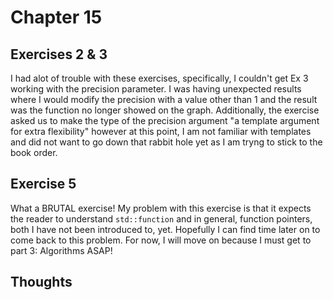 # Chapter 15

## Exercises 2 & 3

I had alot of trouble with these exercises, specifically, I couldn't get
Ex 3 working with the precision parameter.  I was having unexpected results
where I would modify the precision with a value other than 1 and the result
was the function no longer showed on the graph.  Additionally, the exercise asked
us to make the type of the precision argument "a template argument for extra
flexibility" however at this point, I am not familiar with templates and did not
want to go down that rabbit hole yet as I am tryng to stick to the book order.

## Exercise 5

What a BRUTAL exercise! My problem with this exercise is that it expects the reader
to understand `std::function` and in general, function pointers, both I have not been introduced to,
yet.  Hopefully I can find time later on to come back to this problem. For now, I will
move on because I must get to part 3: Algorithms ASAP!

## Thoughts
